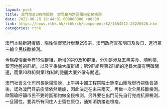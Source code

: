 ```yaml
---
layout: post
title: 澳門增至299宗陽性　當局籲勿跨區預約全民檢測
date: 2022-06-26 18:44:01.000000000 +08:00
link: https://news.rthk.hk/rthk/ch/component/k2/1654812-20220626.htm
categories: rthk
---
```


澳門本輪新冠疫情，陽性個案累計增至299宗。澳門政府宣布明日及後日，進行第三輪全民核酸檢測。

今輪疫情至今有10個群組，新增的第9及10群組，分別是涉及五邑美食、順利樓、銀河地盤的群組，以及李秉倫大廈群組；第9群組與第2群組的達昌大廈有明確關連，而第10群組與第1群組的艷麗大廈外僱有關連。

澳門社會文化司司長歐陽瑜說，上午與中國工程院院士鍾南山團隊舉行視像會議後，認為澳門目前疫情依然嚴峻，因此決定在未來兩天，再做一次全民核酸檢測。歐陽瑜呼籲市民不要跨區預約做全民檢測，另外要在出門前先自行完成抗原檢測，一旦陽性，要與所有同住人士留在原位，通知消防接走檢疫。
